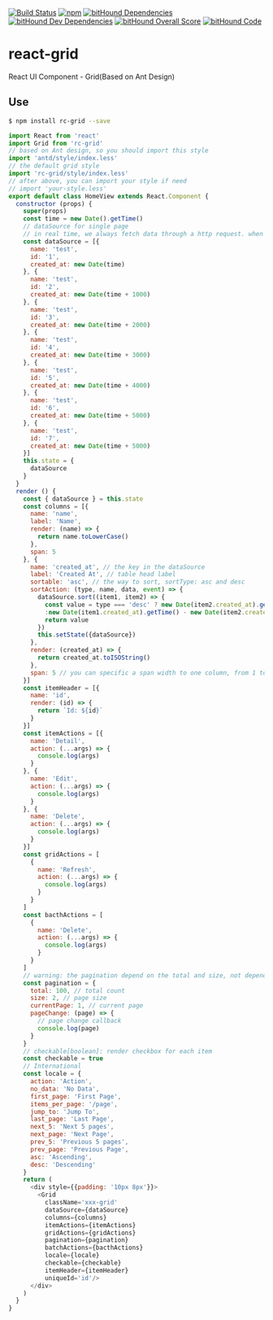 [![Build Status](https://travis-ci.org/kagawagao/react-grid.svg?branch=master)](https://travis-ci.org/kagawagao/react-grid)
[![npm](https://img.shields.io/npm/v/rc-grid.svg)](https://npmjs.org/package/rc-grid)
[![bitHound Dependencies](https://www.bithound.io/github/kagawagao/react-grid/badges/dependencies.svg)](https://www.bithound.io/github/kagawagao/react-grid/master/dependencies/npm)
[![bitHound Dev Dependencies](https://www.bithound.io/github/kagawagao/react-grid/badges/devDependencies.svg)](https://www.bithound.io/github/kagawagao/react-grid/master/dependencies/npm)
[![bitHound Overall Score](https://www.bithound.io/github/kagawagao/react-grid/badges/score.svg)](https://www.bithound.io/github/kagawagao/react-grid)
[![bitHound Code](https://www.bithound.io/github/kagawagao/react-grid/badges/code.svg)](https://www.bithound.io/github/kagawagao/react-grid)
# react-grid
React UI Component - Grid(Based on Ant Design)

## Use
```bash
$ npm install rc-grid --save
```
```javascript
import React from 'react'
import Grid from 'rc-grid'
// based on Ant design, so you should import this style
import 'antd/style/index.less'
// the default grid style
import 'rc-grid/style/index.less'
// after above, you can import your style if need
// import 'your-style.less'
export default class HomeView extends React.Component {
  constructor (props) {
    super(props)
    const time = new Date().getTime()
    // dataSource for single page
    // in real time, we always fetch data through a http request. when the page change, we get the next page's data
    const dataSource = [{
      name: 'test',
      id: '1',
      created_at: new Date(time)
    }, {
      name: 'test',
      id: '2',
      created_at: new Date(time + 1000)
    }, {
      name: 'test',
      id: '3',
      created_at: new Date(time + 2000)
    }, {
      name: 'test',
      id: '4',
      created_at: new Date(time + 3000)
    }, {
      name: 'test',
      id: '5',
      created_at: new Date(time + 4000)
    }, {
      name: 'test',
      id: '6',
      created_at: new Date(time + 5000)
    }, {
      name: 'test',
      id: '7',
      created_at: new Date(time + 5000)
    }]
    this.state = {
      dataSource
    }
  }
  render () {
    const { dataSource } = this.state
    const columns = [{
      name: 'name',
      label: 'Name',
      render: (name) => {
        return name.toLowerCase()
      },
      span: 5
    }, {
      name: 'created_at', // the key in the dataSource
      label: 'Created At', // table head label
      sortable: 'asc', // the way to sort, sortType: asc and desc
      sortAction: (type, name, data, event) => {
        dataSource.sort((item1, item2) => {
          const value = type === 'desc' ? new Date(item2.created_at).getTime() - new Date(item1.created_at).getTime()
          :new Date(item1.created_at).getTime() - new Date(item2.created_at).getTime()
          return value
        })
        this.setState({dataSource})
      },
      render: (created_at) => {
        return created_at.toISOString()
      },
      span: 5 // you can specific a span width to one column, from 1 to 24, default is flexible
    }]
    const itemHeader = [{
      name: 'id',
      render: (id) => {
        return `Id: ${id}`
      }
    }]
    const itemActions = [{
      name: 'Detail',
      action: (...args) => {
        console.log(args)
      }
    }, {
      name: 'Edit',
      action: (...args) => {
        console.log(args)
      }
    }, {
      name: 'Delete',
      action: (...args) => {
        console.log(args)
      }
    }]
    const gridActions = [
      {
        name: 'Refresh',
        action: (...args) => {
          console.log(args)
        }
      }
    ]
    const bacthActions = [
      {
        name: 'Delete',
        action: (...args) => {
          console.log(args)
        }
      }
    ]
    // warning: the pagination depend on the total and size, not depend on the dataSource's length
    const pagination = {
      total: 100, // total count
      size: 2, // page size
      currentPage: 1, // current page
      pageChange: (page) => {
        // page change callback
        console.log(page)
      }
    }
    // checkable[boolean]: render checkbox for each item
    const checkable = true
    // International
    const locale = {
      action: 'Action',
      no_data: 'No Data',
      first_page: 'First Page',
      items_per_page: '/page',
      jump_to: 'Jump To',
      last_page: 'Last Page',
      next_5: 'Next 5 pages',
      next_page: 'Next Page',
      prev_5: 'Previous 5 pages',
      prev_page: 'Previous Page',
      asc: 'Ascending',
      desc: 'Descending'
    }
    return (
      <div style={{padding: '10px 8px'}}>
        <Grid
          className='xxx-grid'
          dataSource={dataSource}
          columns={columns}
          itemActions={itemActions}
          gridActions={gridActions}
          pagination={pagination}
          batchActions={bacthActions}
          locale={locale}
          checkable={checkable}
          itemHeader={itemHeader}
          uniqueId='id'/>
      </div>
    )
  }
}
```
